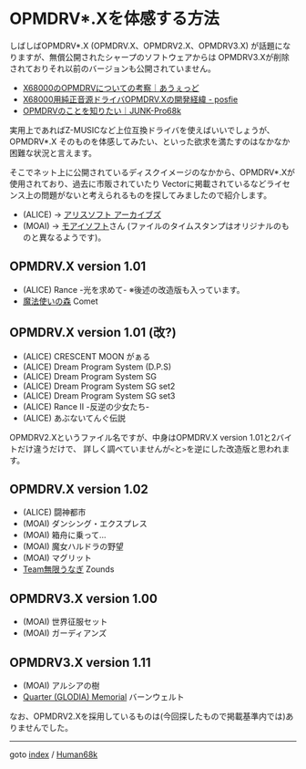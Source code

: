 # OPMDRV*.Xを体感する方法

しばしばOPMDRV*.X (OPMDRV.X、OPMDRV2.X、OPMDRV3.X) が話題になりますが、無償公開されたシャープのソフトウェアからは
OPMDRV3.Xが削除されておりそれ以前のバージョンも公開されていません。

* [X68000のOPMDRVについての考察｜あうぇっど](https://note.com/nankin68000/n/nba5591db6737)
* [X68000用純正音源ドライバOPMDRV.Xの開発経緯 - posfie](https://posfie.com/@rentan_org/p/CKfV6l9)
* [OPMDRVのことを知りたい｜JUNK-Pro68k](https://note.com/junk_pro68k/n/nb778276db88c)

実用上であればZ-MUSICなど上位互換ドライバを使えばいいでしょうが、OPMDRV*.X
そのものを体感してみたい、といった欲求を満たすのはなかなか困難な状況と言えます。

そこでネット上に公開されているディスクイメージのなかから、OPMDRV*.Xが使用されており、過去に市販されていたり
Vectorに掲載されているなどライセンス上の問題がないと考えられるものを探してみましたので紹介します。

* (ALICE) → [アリスソフト アーカイブズ](http://retropc.net/alice/)
* (MOAI) → [モアイソフト](https://www.vector.co.jp/vpack/browse/person/an031290.html)さん
  (ファイルのタイムスタンプはオリジナルのものと異なるようです)。


## OPMDRV.X version 1.01
* (ALICE) Rance -光を求めて-  ※後述の改造版も入っています。
* [魔法使いの森](https://www.wizforest.com/) Comet

## OPMDRV.X version 1.01 (改?)
* (ALICE) CRESCENT MOON がぁる
* (ALICE) Dream Program System (D.P.S)
* (ALICE) Dream Program System SG
* (ALICE) Dream Program System SG set2
* (ALICE) Dream Program System SG set3
* (ALICE) Rance II -反逆の少女たち-
* (ALICE) あぶないてんぐ伝説

OPMDRV2.Xというファイル名ですが、中身はOPMDRV.X version 1.01と2バイトだけ違うだけで、
詳しく調べていませんが<code>&lt;</code>と<code>&gt;</code>を逆にした改造版と思われます。

## OPMDRV.X version 1.02
* (ALICE) 闘神都市
* (MOAI) ダンシング・エクスプレス
* (MOAI) 箱舟に乗って…
* (MOAI) 魔女ハルドラの野望
* (MOAI) マグリット
* [Team無限うなぎ](http://www.mugenunagi.com/) Zounds

## OPMDRV3.X version 1.00
* (MOAI) 世界征服セット
* (MOAI) ガーディアンズ

## OPMDRV3.X version 1.11
* (MOAI) アルシアの樹
* [Quarter (GLODIA) Memorial](https://www.quarter-dev.info/) バーンウェルト

なお、OPMDRV2.Xを採用しているものは(今回探したもので掲載基準内では)ありませんでした。

----
goto [index](../README.md) / [Human68k](./README.md)

